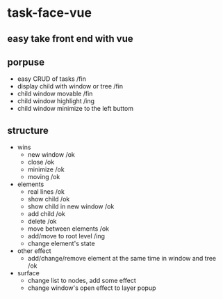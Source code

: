# task-face-vue

## easy take front end with vue

## porpuse
- easy CRUD of tasks /fin
- display child with window or tree /fin
- child window movable /fin
- child window highlight /ing
- child window minimize to the left buttom


## structure
- wins
    - new window /ok
    - close /ok 
    - minimize /ok
    - moving /ok
- elements
    - real lines /ok
    - show child /ok
    - show child in new window /ok
    - add child /ok
    - delete /ok
    - move between elements /ok
    - add/move to root level /ing
    - change element's state
- other effect
    - add/change/remove element at the same time in window and tree /ok
- surface
    - change list to nodes, add some effect
    - change window's open effect to layer popup
